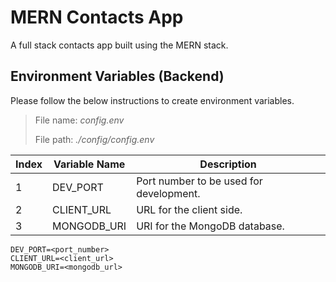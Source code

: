 # MERN Contacts App

A full stack contacts app built using the MERN stack.

## Environment Variables (Backend)

Please follow the below instructions to create environment variables.

> File name: _config.env_
>
> File path: _./config/config.env_

| Index | Variable Name | Description                             |
| ----- | ------------- | --------------------------------------- |
| 1     | DEV_PORT      | Port number to be used for development. |
| 2     | CLIENT_URL    | URL for the client side.                |
| 3     | MONGODB_URI   | URI for the MongoDB database.           |

```
DEV_PORT=<port_number>
CLIENT_URL=<client_url>
MONGODB_URI=<mongodb_url>
```
